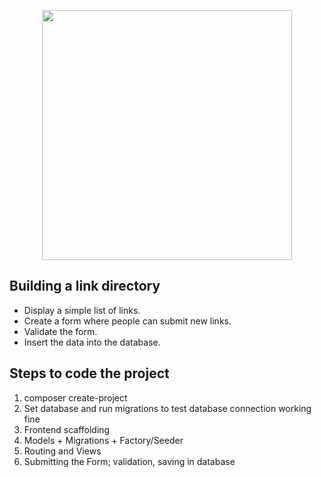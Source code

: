 <p align="center"><a href="https://laravel.com" target="_blank"><img src="https://raw.githubusercontent.com/laravel/art/master/logo-lockup/5%20SVG/2%20CMYK/1%20Full%20Color/laravel-logolockup-cmyk-red.svg" width="400"></a></p>

## Building a link directory

- Display a simple list of links.
- Create a form where people can submit new links.
- Validate the form.
- Insert the data into the database.

## Steps to code the project

1. composer create-project
2. Set database and run migrations to test database connection working fine
3. Frontend scaffolding
4. Models + Migrations + Factory/Seeder
5. Routing and Views
6. Submitting the Form; validation, saving in database
